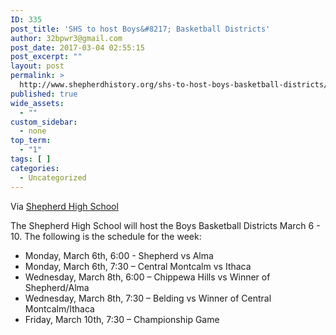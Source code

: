 ```yaml
---
ID: 335
post_title: 'SHS to host Boys&#8217; Basketball Districts'
author: 32bpwr3@gmail.com
post_date: 2017-03-04 02:55:15
post_excerpt: ""
layout: post
permalink: >
  http://www.shepherdhistory.org/shs-to-host-boys-basketball-districts/
published: true
wide_assets:
  - ""
custom_sidebar:
  - none
top_term:
  - "1"
tags: [ ]
categories:
  - Uncategorized
---
```


Via [Shepherd High School](https://www.facebook.com/shepherdmihs/?hc_ref=PAGES_TIMELINE&fref=nf)

The Shepherd High School will host the Boys Basketball Districts  March 6 - 10. The following is the schedule for the week:

 - Monday, March 6th, 6:00 - Shepherd vs Alma
 - Monday, March 6th, 7:30 –   Central Montcalm vs Ithaca
 - Wednesday, March 8th, 6:00 – Chippewa Hills vs Winner of Shepherd/Alma
 - Wednesday, March 8th, 7:30 – Belding vs Winner of Central Montcalm/Ithaca
 - Friday, March 10th, 7:30 –   Championship Game